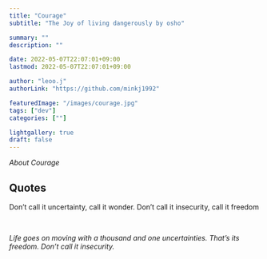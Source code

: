 ```yaml
---
title: "Courage"
subtitle: "The Joy of living dangerously by osho"

summary: ""
description: ""

date: 2022-05-07T22:07:01+09:00
lastmod: 2022-05-07T22:07:01+09:00

author: "leoo.j"
authorLink: "https://github.com/minkj1992"

featuredImage: "/images/courage.jpg"
tags: ["dev"]
categories: [""]

lightgallery: true
draft: false
---
```


_About Courage_
<br />

## Quotes

Don’t call it uncertainty, call it wonder.
Don’t call it insecurity, call it freedom

<br/>

_Life goes on moving with a thousand and one uncertainties. That’s its freedom. Don’t call it insecurity._
